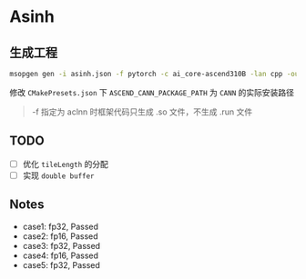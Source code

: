 # Asinh

## 生成工程

```bash
msopgen gen -i asinh.json -f pytorch -c ai_core-ascend310B -lan cpp -out asinh/
```

修改 `CMakePresets.json` 下 `ASCEND_CANN_PACKAGE_PATH` 为 `CANN` 的实际安装路径

> -f 指定为 aclnn 时框架代码只生成 .so 文件，不生成 .run 文件

## TODO

- [ ] 优化 `tileLength` 的分配
- [ ] 实现 `double buffer`
 
## Notes

- case1: fp32, Passed
- case2: fp16, Passed
- case3: fp32, Passed
- case4: fp16, Passed
- case5: fp32, Passed
